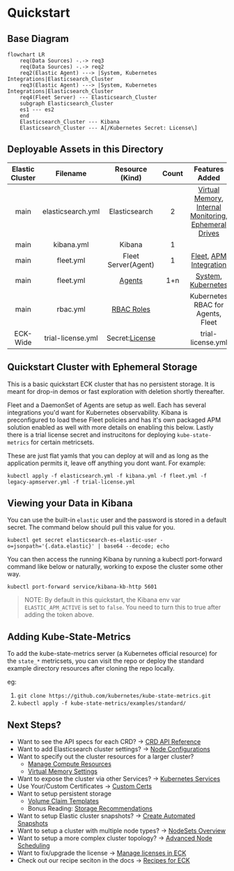 # Quickstart

## Base Diagram

```mermaid
flowchart LR
	req(Data Sources) -.-> req3
	req(Data Sources) -.-> req2
	req2(Elastic Agent) ---> |System, Kubernetes Integrations|Elasticsearch_Cluster
	req3(Elastic Agent) ---> |System, Kubernetes Integrations|Elasticsearch_Cluster
	req4(Fleet Server) --- Elasticsearch_Cluster
	subgraph Elasticsearch_Cluster
	es1 --- es2
	end
	Elasticsearch_Cluster --- Kibana
	Elasticsearch_Cluster --- A[/Kubernetes Secret: License\]
```


## Deployable Assets in this Directory

| Elastic Cluster | Filename | Resource (Kind) | Count |  Features Added |
| :-------------: |:-------------:| :-------------: | :-------------: | :-------------: |
|main|elasticsearch.yml|Elasticsearch|2|[Virtual Memory](https://www.elastic.co/guide/en/cloud-on-k8s/current/k8s-virtual-memory.html), [Internal Monitoring](https://www.elastic.co/guide/en/cloud-on-k8s/current/k8s-stack-monitoring.html), [Ephemeral Drives](https://www.elastic.co/guide/en/cloud-on-k8s/current/k8s-volume-claim-templates.html#k8s_emptydir)|
|main|kibana.yml|Kibana|1||
|main|fleet.yml|Fleet Server(Agent)|1|[Fleet](https://www.elastic.co/guide/en/cloud-on-k8s/current/k8s-elastic-agent-fleet.html), [APM Integration](https://www.elastic.co/guide/en/apm/guide/current/upgrade-to-apm-integration.html) |
|main|fleet.yml|[Agents](https://www.elastic.co/guide/en/cloud-on-k8s/current/k8s-elastic-agent-fleet-configuration-examples.html)|1+n|[System](https://docs.elastic.co/en/integrations/system), [Kubernetes](https://docs.elastic.co/integrations/kubernetes)|
|main|rbac.yml|[RBAC Roles](https://kubernetes.io/docs/reference/access-authn-authz/rbac/)||Kubernetes RBAC for Agents, Fleet|
|ECK-Wide|trial-license.yml|Secret:[License](https://www.elastic.co/guide/en/cloud-on-k8s/current/k8s-licensing.html)||trial-license.yml|[Trial License](https://www.elastic.co/guide/en/cloud-on-k8s/current/k8s-licensing.html#k8s-start-trial)|

## Quickstart Cluster with Ephemeral Storage

This is a basic quickstart ECK cluster that has no persistent storage.  It is meant for drop-in demos or fast exploration with deletion shortly thereafter.

Fleet and a DaemonSet of Agents are setup as well.  Each has several integrations you'd want for Kubernetes observability.  Kibana is preconfigured to load these Fleet policies and has it's own packaged APM solution enabled as well with more details on enabling this below. Lastly there is a trial license secret and instrucitons for deploying `kube-state-metrics` for certain metricsets.

These are just flat yamls that you can deploy at will and as long as the application permits it, leave off anything you dont want. For example:

`kubectl apply -f elasticsearch.yml -f kibana.yml -f fleet.yml -f legacy-apmserver.yml -f trial-license.yml`

## Viewing your Data in Kibana

You can use the built-in `elastic` user and the password is stored in a default secret. The command below should pull this value for you. 

`kubectl get secret elasticsearch-es-elastic-user -o=jsonpath='{.data.elastic}' | base64 --decode; echo`

You can then access the running Kibana by running a kubectl port-forward command like below or naturally, working to expose the cluster some other way.

`kubectl port-forward service/kibana-kb-http 5601`


> NOTE: By default in this quickstart, the Kibana env var `ELASTIC_APM_ACTIVE` is set to `false`. You need to turn this to true after adding the token above.

## Adding Kube-State-Metrics

To add the kube-state-metrics server (a Kubernetes official resource) for the `state_*` metricsets, you can visit the repo or deploy the standard example directory resources after cloning the repo locally.

eg:
1. `git clone https://github.com/kubernetes/kube-state-metrics.git`
2. `kubectl apply -f kube-state-metrics/examples/standard/`

## Next Steps?

- Want to see the API specs for each CRD? -> [CRD API Reference](https://www.elastic.co/guide/en/cloud-on-k8s/current/k8s-api-reference.html)
- Want to add Elasticsearch cluster settings? -> [Node Configurations](https://www.elastic.co/guide/en/cloud-on-k8s/current/k8s-node-configuration.html)
- Want to specify out the cluster resources for a larger cluster?
	+ [Manage Compute Resources](https://www.elastic.co/guide/en/cloud-on-k8s/current/k8s-managing-compute-resources.html)
	+ [Virtual Memory Settings](https://www.elastic.co/guide/en/cloud-on-k8s/current/k8s-virtual-memory.html)
- Want to expose the cluster via other Services? -> [Kubernetes Services](https://www.elastic.co/guide/en/cloud-on-k8s/current/k8s-services.html)
- Use Your/Custom Certificates -> [Custom Certs](https://www.elastic.co/guide/en/cloud-on-k8s/current/k8s-custom-http-certificate.html)
- Want to setup persistent storage
	+ [Volume Claim Templates](https://www.elastic.co/guide/en/cloud-on-k8s/current/k8s-volume-claim-templates.html)
	+ Bonus Reading: [Storage Recommendations](https://www.elastic.co/guide/en/cloud-on-k8s/current/k8s-storage-recommendations.html) 
- Want to setup Elastic cluster snapshots? -> [Create Automated Snapshots](https://www.elastic.co/guide/en/cloud-on-k8s/current/k8s-snapshots.html)
- Want to setup a cluster with multiple node types? -> [NodeSets Overview](https://www.elastic.co/guide/en/cloud-on-k8s/current/k8s-orchestration.html)
- Want to setup a more complex cluster topology? -> [Advanced Node Scheduling](https://www.elastic.co/guide/en/cloud-on-k8s/current/k8s-advanced-node-scheduling.html)
- Want to fix/upgrade the license -> [Manage licenses in ECK](https://www.elastic.co/guide/en/cloud-on-k8s/current/k8s-licensing.html)
- Check out our recipe seciton in the docs -> [Recipes for ECK](https://www.elastic.co/guide/en/cloud-on-k8s/current/k8s-recipes.html)

